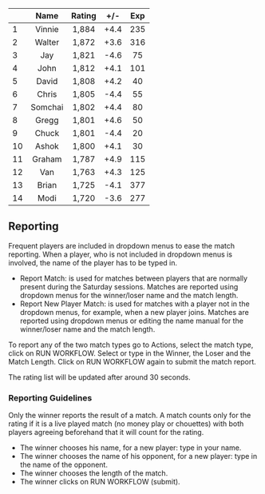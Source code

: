 | |Name|Rating|+/-|Exp|
|-|:--:|:----:|:-:|:-:|
|1|Vinnie|1,884|+4.4|235|
|2|Walter|1,872|+3.6|316|
|3|Jay|1,821|-4.6|75|
|4|John|1,812|+4.1|101|
|5|David|1,808|+4.2|40|
|6|Chris|1,805|-4.4|55|
|7|Somchai|1,802|+4.4|80|
|8|Gregg|1,801|+4.6|50|
|9|Chuck|1,801|-4.4|20|
|10|Ashok|1,800|+4.1|30|
|11|Graham|1,787|+4.9|115|
|12|Van|1,763|+4.3|125|
|13|Brian|1,725|-4.1|377|
|14|Modi|1,720|-3.6|277|

 

## Reporting

Frequent players are included in dropdown menus to ease the match reporting.
When a player, who is not included in dropdown menus is involved, the name of the player has to be typed in.

- Report Match:  is used for matches between players that are normally present during the Saturday sessions.
Matches are reported using dropdown menus for the winner/loser name and the match length.
- Report New Player Match:  is used for matches with a player not in the dropdown menus, for example, when a new player joins.
Matches are reported using dropdown menus or editing the name manual for the winner/loser name and the match length.

To report any of the two match types go to Actions, select the match type, click on RUN WORKFLOW.
Select or type in the Winner, the Loser and the Match Length.
Click on RUN WORKFLOW again to submit the match report.

The rating list will be updated after around 30 seconds.

### Reporting Guidelines

Only the winner reports the result of a match.
A match counts only for the rating if it is a live played match (no money play or chouettes)
with both players agreeing beforehand that it will count for the rating.

- The winner chooses his name, for a new player: type in your name.
- The winner chooses the name of his opponent, for a new player: type in the name of the opponent.
- The winner chooses the length of the match.
- The winner clicks on RUN WORKFLOW (submit).
